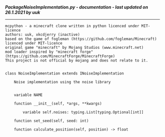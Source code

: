 ***PackageNoiseImplementation.py - documentation - last updated on 26.1.2021 by uuk***
___

    mcpython - a minecraft clone written in python licenced under MIT-licence
    authors: uuk, xkcdjerry (inactive)
    based on the game of fogleman (https://github.com/fogleman/Minecraft) licenced under MIT-licence
    original game "minecraft" by Mojang Studios (www.minecraft.net)
    mod loader inspired by "minecraft forge" (https://github.com/MinecraftForge/MinecraftForge)
    This project is not official by mojang and does not relate to it.


    class NoiseImplementation extends INoiseImplementation
        
        Noise implementation using the noise library


        variable NAME

        function __init__(self, *args, **kwargs)

            variable self.noises: typing.List[typing.Optional[int]]

        function set_seed(self, seed: int)

        function calculate_position(self, position) -> float